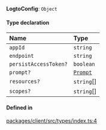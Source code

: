 **LogtoConfig**: `Object`

#### Type declaration

| Name                  | Type                           |
| :-------------------- | :----------------------------- |
| `appId`               | `string`                       |
| `endpoint`            | `string`                       |
| `persistAccessToken?` | `boolean`                      |
| `prompt?`             | [`Prompt`](../enums/Prompt.md) |
| `resources?`          | `string`[]                     |
| `scopes?`             | `string`[]                     |

#### Defined in

[packages/client/src/types/index.ts:4](https://github.com/logto-io/js/blob/f0f78e6/packages/client/src/types/index.ts#L4)
